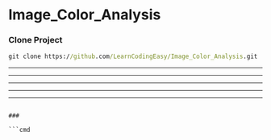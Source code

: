 # Image_Color_Analysis

### Clone Project

```cmd
git clone https://github.com/LearnCodingEasy/Image_Color_Analysis.git
```

---

---

---

---

---

````

###

```cmd

````
